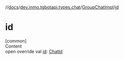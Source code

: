 //[docs](../../../index.md)/[dev.inmo.tgbotapi.types.chat](../index.md)/[GroupChatImpl](index.md)/[id](id.md)



# id  
[common]  
Content  
open override val [id](id.md): [ChatId](../../dev.inmo.tgbotapi.types/-chat-id/index.md)  



